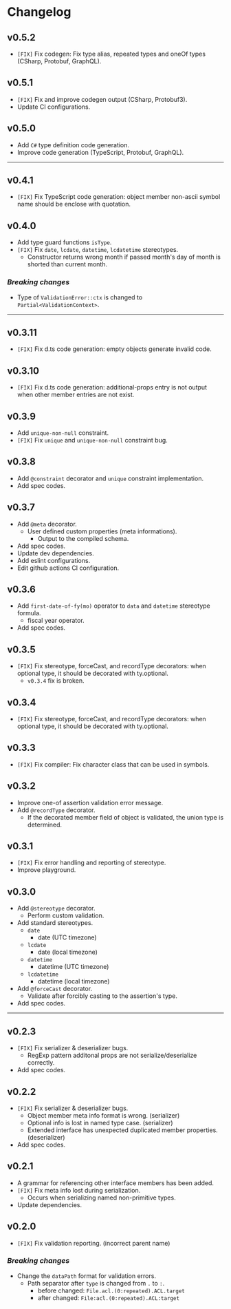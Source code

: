 # Changelog

## v0.5.2

* `[FIX]` Fix codegen: Fix type alias, repeated types and oneOf types (CSharp, Protobuf, GraphQL).


## v0.5.1

* `[FIX]` Fix and improve codegen output (CSharp, Protobuf3).
* Update CI configurations.


## v0.5.0

* Add `C#` type definition code generation.
* Improve code generation (TypeScript, Protobuf, GraphQL).


----


## v0.4.1

* `[FIX]` Fix TypeScript code generation: object member non-ascii symbol name should be enclose with quotation.


## v0.4.0

* Add type guard functions `isType`.
* `[FIX]` Fix `date`, `lcdate`, `datetime`, `lcdatetime` stereotypes.
  * Constructor returns wrong month if passed month's day of month is shorted than current month.

### _Breaking changes_
* Type of `ValidationError::ctx` is changed to `Partial<ValidationContext>`.


----


## v0.3.11

* `[FIX]` Fix d.ts code generation: empty objects generate invalid code.


## v0.3.10

* `[FIX]` Fix d.ts code generation: additional-props entry is not output when other member entries are not exist.


## v0.3.9

* Add `unique-non-null` constraint.
* `[FIX]` Fix `unique` and `unique-non-null` constraint bug.


## v0.3.8

* Add `@constraint` decorator and `unique` constraint implementation.
* Add spec codes.


## v0.3.7

* Add `@meta` decorator.
  * User defined custom properties (meta informations).
    * Output to the compiled schema.
* Add spec codes.
* Update dev dependencies.
* Add eslint configurations.
* Edit github actions CI configuration.


## v0.3.6

* Add `first-date-of-fy(mo)` operator to `data` and `datetime` stereotype formula.
  * fiscal year operator.
* Add spec codes.


## v0.3.5

* `[FIX]` Fix stereotype, forceCast, and recordType decorators:
  when optional type, it should be decorated with ty.optional.
  * `v0.3.4` fix is broken.


## v0.3.4

* `[FIX]` Fix stereotype, forceCast, and recordType decorators:
  when optional type, it should be decorated with ty.optional.


## v0.3.3

* `[FIX]` Fix compiler: Fix character class that can be used in symbols.


## v0.3.2

* Improve one-of assertion validation error message.
* Add `@recordType` decorator.
  * If the decorated member field of object is validated, the union type is determined.


## v0.3.1

* `[FIX]` Fix error handling and reporting of stereotype.
* Improve playground.


## v0.3.0

* Add `@stereotype` decorator.
  * Perform custom validation.
* Add standard stereotypes.
  * `date`
    * date (UTC timezone)
  * `lcdate`
    * date (local timezone)
  * `datetime`
    * datetime (UTC timezone)
  * `lcdatetime`
    * datetime (local timezone)
* Add `@forceCast` decorator.
  * Validate after forcibly casting to the assertion's type.
* Add spec codes.


----


## v0.2.3

* `[FIX]` Fix serializer & deserializer bugs.
  * RegExp pattern additonal props are not serialize/deserialize correctly.
* Add spec codes.


## v0.2.2

* `[FIX]` Fix serializer & deserializer bugs.
  * Object member meta info format is wrong. (serializer)
  * Optional info is lost in named type case. (serializer)
  * Extended interface has unexpected duplicated member properties. (deserializer)
* Add spec codes.


## v0.2.1

* A grammar for referencing other interface members has been added.
* `[FIX]` Fix meta info lost during serialization.
  * Occurs when serializing named non-primitive types.
* Update dependencies.


## v0.2.0

* `[FIX]` Fix validation reporting. (incorrect parent name)

### _Breaking changes_
* Change the `dataPath` format for validation errors.
  * Path separator after `type` is changed from `.` to `:`.
    * before changed: `File.acl.(0:repeated).ACL.target`
    * after changed: `File:acl.(0:repeated).ACL:target`

